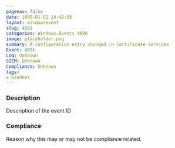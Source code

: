 ```yaml
---
pagenav: false
date: 1800-01-01 14:42:38
layout: windowsevent
slug: 4891
categories: Windows-Events 4800
image: placeholder.png
summary: A configuration entry changed in Certificate Services
Event: 4891
Log: Unknown
SIEM: Unknown
Compliance: Unknown
tags:
- windows
---
```


### Description

Description of the event ID

### Compliance

Reason why this may or may not be compliance related.
